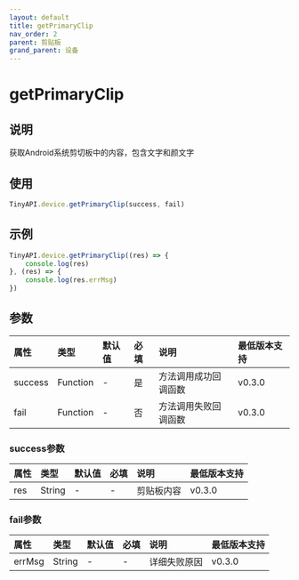 ```yaml
---
layout: default
title: getPrimaryClip
nav_order: 2
parent: 剪贴板
grand_parent: 设备
---
```


# getPrimaryClip
## 说明
获取Android系统剪切板中的内容，包含文字和颜文字

## 使用
```javascript
TinyAPI.device.getPrimaryClip(success, fail)
```

## 示例
```javascript
TinyAPI.device.getPrimaryClip((res) => {
    console.log(res) 
}, (res) => {
    console.log(res.errMsg)
})
```

## 参数

| 属性 | 类型 | 默认值 | 必填 | 说明 | 最低版本支持 |
|:----|:----|:------|:-----|:----|:-----------|
| success | Function | - | 是 | 方法调用成功回调函数 | v0.3.0 |
| fail | Function | - | 否 | 方法调用失败回调函数 | v0.3.0 |

### success参数

| 属性 | 类型 | 默认值 | 必填 | 说明 | 最低版本支持 |
|:----|:----|:------|:-----|:----|:-----------|
| res | String | - | - | 剪贴板内容| v0.3.0 |

### fail参数

| 属性 | 类型 | 默认值 | 必填 | 说明 | 最低版本支持 |
|:----|:----|:------|:-----|:----|:-----------|
| errMsg | String | - | - | 详细失败原因 | v0.3.0 |
